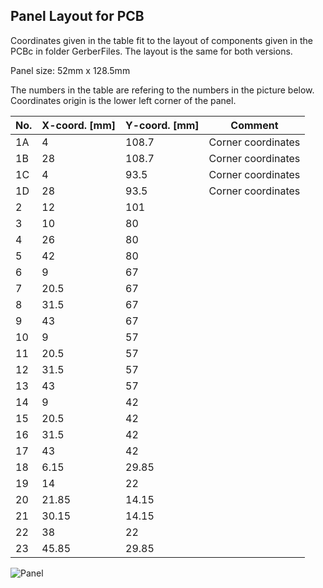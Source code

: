 ## Panel Layout for PCB

Coordinates given in the table fit to the layout of components given in the PCBc in folder GerberFiles.
The layout is the same for both versions.

Panel size: 52mm x 128.5mm

The numbers in the table are refering to the numbers in the picture below.
Coordinates origin is the lower left corner of the panel.


| No. | X-coord. [mm] | Y-coord. [mm] | Comment |
| --- | --- | --- | --- |
| 1A | 4 | 108.7 | Corner coordinates |
| 1B | 28 | 108.7 | Corner coordinates |
| 1C | 4 | 93.5 | Corner coordinates |
| 1D | 28 | 93.5 | Corner coordinates |
| 2 | 12 | 101 | |
| 3 | 10 | 80 | |
| 4 | 26 | 80 | |
| 5 | 42 | 80 | |
| 6 | 9 | 67 | |
| 7 | 20.5 | 67 | |
| 8 | 31.5 | 67 | |
| 9 | 43 | 67 | |
| 10 | 9 | 57 | |
| 11 | 20.5 | 57 | |
| 12 | 31.5 | 57 | |
| 13 | 43 | 57 | |
| 14 | 9 | 42 | |
| 15 | 20.5 | 42 | |
| 16 | 31.5 | 42 | |
| 17 | 43 | 42 | |
| 18 | 6.15 | 29.85 | |
| 19 | 14 | 22 | |
| 20 | 21.85 | 14.15 | |
| 21 | 30.15 | 14.15 | |
| 22 | 38 | 22 | |
| 23 | 45.85 | 29.85 | |

![Panel](https://user-images.githubusercontent.com/97026614/223692954-4e899adf-e36d-4aba-8087-6218ee39ac6d.png)
